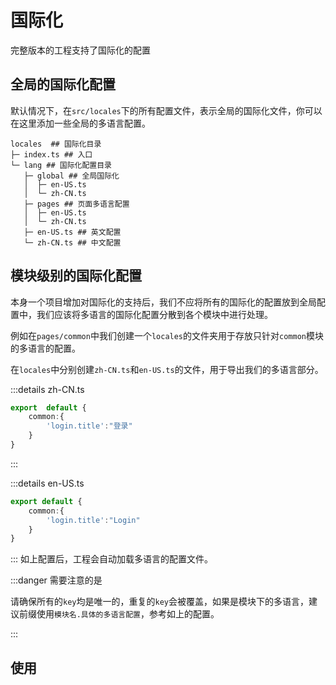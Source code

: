 # 国际化

完整版本的工程支持了国际化的配置

## 全局的国际化配置

默认情况下，在`src/locales`下的所有配置文件，表示全局的国际化文件，你可以在这里添加一些全局的多语言配置。

```
locales  ## 国际化目录
├─ index.ts ## 入口
└─ lang ## 国际化配置目录
   ├─ global ## 全局国际化
   │  ├─ en-US.ts
   │  └─ zh-CN.ts
   ├─ pages ## 页面多语言配置
   │  ├─ en-US.ts
   │  └─ zh-CN.ts
   ├─ en-US.ts ## 英文配置
   └─ zh-CN.ts ## 中文配置
```

## 模块级别的国际化配置

本身一个项目增加对国际化的支持后，我们不应将所有的国际化的配置放到全局配置中，我们应该将多语言的国际化配置分散到各个模块中进行处理。

例如在`pages/common`中我们创建一个`locales`的文件夹用于存放只针对`common`模块的多语言的配置。

在`locales`中分别创建`zh-CN.ts`和`en-US.ts`的文件，用于导出我们的多语言部分。

:::details zh-CN.ts

```ts
export  default {
    common:{
        'login.title':"登录"
    }
}

```
:::

:::details en-US.ts

```ts
export default {
    common:{
        'login.title':"Login"
    }
}
```
:::
如上配置后，工程会自动加载多语言的配置文件。

:::danger 需要注意的是

请确保所有的`key`均是唯一的，重复的`key`会被覆盖，如果是模块下的多语言，建议前缀使用`模块名.具体的多语言配置`，参考如上的配置。

:::

## 使用

